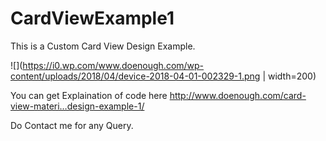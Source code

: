# CardViewExample1
This is a Custom Card View Design Example.

![](https://i0.wp.com/www.doenough.com/wp-content/uploads/2018/04/device-2018-04-01-002329-1.png | width=200)

You can get Explaination of code here http://www.doenough.com/card-view-materi…design-example-1/

Do Contact me for any Query.
